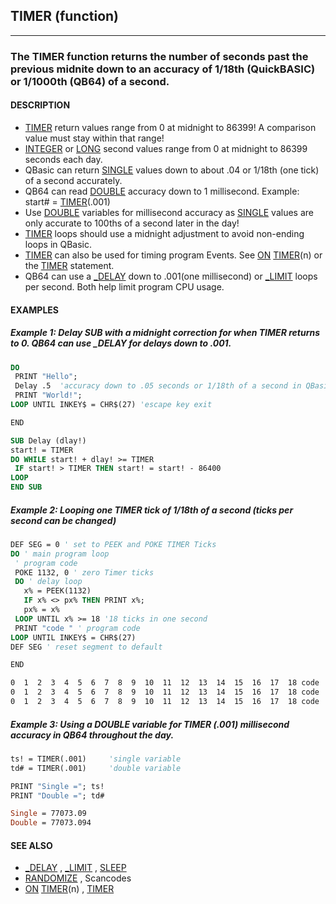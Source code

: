 ## TIMER (function)
---

### The TIMER function returns the number of seconds past the previous midnite down to an accuracy of 1/18th (QuickBASIC) or 1/1000th (QB64) of a second.

#### DESCRIPTION
* [TIMER](./TIMER.md) return values range from 0 at midnight to 86399! A comparison value must stay within that range!
* [INTEGER](./INTEGER.md) or [LONG](./LONG.md) second values range from 0 at midnight to 86399 seconds each day.
* QBasic can return [SINGLE](./SINGLE.md) values down to about .04 or 1/18th (one tick) of a second accurately.
* QB64 can read [DOUBLE](./DOUBLE.md) accuracy down to 1 millisecond. Example: start# = [TIMER](./TIMER.md)(.001)
* Use [DOUBLE](./DOUBLE.md) variables for millisecond accuracy as [SINGLE](./SINGLE.md) values are only accurate to 100ths of a second later in the day!
* [TIMER](./TIMER.md) loops should use a midnight adjustment to avoid non-ending loops in QBasic.
* [TIMER](./TIMER.md) can also be used for timing program Events. See [ON](./ON.md) [TIMER](./TIMER.md)(n) or the [TIMER](./TIMER.md) statement.
* QB64 can use a [_DELAY](./_DELAY.md) down to .001(one millisecond) or [_LIMIT](./_LIMIT.md) loops per second. Both help limit program CPU usage.


#### EXAMPLES
##### Example 1: Delay SUB with a midnight correction for when TIMER returns to 0. QB64 can use _DELAY for delays down to .001.
```vb
DO
 PRINT "Hello";
 Delay .5  'accuracy down to .05 seconds or 1/18th of a second in QBasic
 PRINT "World!";
LOOP UNTIL INKEY$ = CHR$(27) 'escape key exit

END

SUB Delay (dlay!)
start! = TIMER
DO WHILE start! + dlay! >= TIMER
 IF start! > TIMER THEN start! = start! - 86400
LOOP
END SUB
```
  
##### Example 2: Looping one TIMER tick of 1/18th of a second (ticks per second can be changed)
```vb
DEF SEG = 0 ' set to PEEK and POKE TIMER Ticks
DO ' main program loop
 ' program code
 POKE 1132, 0 ' zero Timer ticks
 DO ' delay loop
   x% = PEEK(1132)
   IF x% <> px% THEN PRINT x%;
   px% = x%
 LOOP UNTIL x% >= 18 '18 ticks in one second
 PRINT "code " ' program code
LOOP UNTIL INKEY$ = CHR$(27)
DEF SEG ' reset segment to default

END
```
  
```vb
0  1  2  3  4  5  6  7  8  9  10  11  12  13  14  15  16  17  18 code
0  1  2  3  4  5  6  7  8  9  10  11  12  13  14  15  16  17  18 code
0  1  2  3  4  5  6  7  8  9  10  11  12  13  14  15  16  17  18 code
```
  
##### Example 3: Using a DOUBLE variable for TIMER (.001) millisecond accuracy in QB64 throughout the day.
```vb
ts! = TIMER(.001)     'single variable
td# = TIMER(.001)     'double variable

PRINT "Single ="; ts!
PRINT "Double ="; td#
```
  
```vb
Single = 77073.09
Double = 77073.094
```
  


#### SEE ALSO
* [_DELAY](./_DELAY.md) , [_LIMIT](./_LIMIT.md) , [SLEEP](./SLEEP.md)
* [RANDOMIZE](./RANDOMIZE.md) , Scancodes
* [ON](./ON.md) [TIMER](./TIMER.md)(n) , [TIMER](./TIMER.md)
